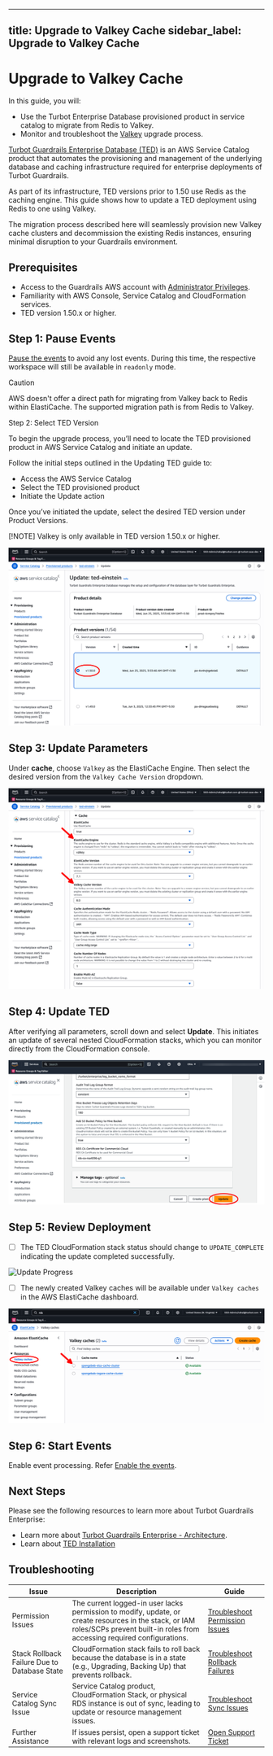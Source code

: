 ---

title: Upgrade to Valkey Cache
sidebar_label: Upgrade to Valkey Cache
--------------------------------------

# Upgrade to Valkey Cache

In this guide, you will:

- Use the Turbot Enterprise Database provisioned product in service catalog to migrate from Redis to Valkey.
- Monitor and troubleshoot the [Valkey](https://aws.amazon.com/elasticache/what-is-valkey/) upgrade process.

[Turbot Guardrails Enterprise Database (TED)](/guardrails/docs/reference/glossary#turbot-guardrails-enterprise-database-ted) is an AWS Service Catalog product that automates the provisioning and management of the underlying database and caching infrastructure required for enterprise deployments of Turbot Guardrails.

As part of its infrastructure, TED versions prior to 1.50 use Redis as the caching engine. This guide shows how to update a TED deployment using Redis to one using Valkey.

The migration process described here will seamlessly provision new Valkey cache clusters and decommission the existing Redis instances, ensuring minimal disruption to your Guardrails environment.

## Prerequisites

- Access to the Guardrails AWS account with [Administrator Privileges](/guardrails/docs/enterprise/FAQ/admin-permissions).
- Familiarity with AWS Console, Service Catalog and CloudFormation services.
- TED version 1.50.x or higher.

## Step 1: Pause Events

[Pause the events](/guardrails/docs/guides/hosting-guardrails/troubleshooting/pause-events#pause-event-processing) to avoid any lost events. During this time, the respective workspace will still be available in `readonly` mode.

>[!CAUTION]
> AWS doesn't offer a direct path for migrating from Valkey back to Redis within ElastiCache. The supported migration path is from Redis to Valkey.

Step 2: Select TED Version

To begin the upgrade process, you’ll need to locate the TED provisioned product in AWS Service Catalog and initiate an update.

Follow the initial steps outlined in the Updating TED guide to:
- Access the AWS Service Catalog
- Select the TED provisioned product
- Initiate the Update action

Once you’ve initiated the update, select the desired TED version under Product Versions.

[!NOTE]
Valkey is only available in TED version 1.50.x or higher.

![Select TED Version](./service-catalog-select-ted-version.png)

## Step 3: Update Parameters

Under **cache**, choose `Valkey` as the ElastiCache Engine. Then select the desired version from the `Valkey Cache Version` dropdown.

![Valkey Parameters Update](./service-catalog-ted-update-parameters.png)

## Step 4: Update TED

After verifying all parameters, scroll down and select **Update**. This initiates an update of several nested CloudFormation stacks, which you can monitor directly from the CloudFormation console.

![Select Update](./service-catalog-ted-update-action.png)

## Step 5: Review Deployment

- [ ] The TED CloudFormation stack status should change to `UPDATE_COMPLETE` indicating the update completed successfully.

![Update Progress ](./cfn-ted-update-progress.png)

- [ ] The newly created Valkey caches will be available under `Valkey caches` in the AWS ElastiCache dashboard.

![Verify Cache](./aws-valkey-cache-complete.png)

## Step 6: Start Events

Enable event processing. Refer [Enable the events](/guardrails/docs/guides/hosting-guardrails/troubleshooting/pause-events#enable-event-processing).

## Next Steps

Please see the following resources to learn more about Turbot Guardrails Enterprise:

* Learn more about [Turbot Guardrails Enterprise - Architecture](/guardrails/docs/enterprise/architecture).
* Learn about [TED Installation](/guardrails/docs/enterprise/installation/ted-installation)

## Troubleshooting

| Issue                                        | Description                                                                                                                                                                       | Guide                                                                                                                                    |
| -------------------------------------------- | --------------------------------------------------------------------------------------------------------------------------------------------------------------------------------- | ---------------------------------------------------------------------------------------------------------------------------------------- |
| Permission Issues                            | The current logged-in user lacks permission to modify, update, or create resources in the stack, or IAM roles/SCPs prevent built-in roles from accessing required configurations. | [Troubleshoot Permission Issues](/guardrails/docs/enterprise/FAQ/admin-permissions#aws-permissions-for-turbot-guardrails-administrators) |
| Stack Rollback Failure Due to Database State | CloudFormation stack fails to roll back because the database is in a state (e.g., Upgrading, Backing Up) that prevents rollback.                                                  | [Troubleshoot Rollback Failures](guides/hosting-guardrails/troubleshooting/database-instance-not-in-available-state)                     |
| Service Catalog Sync Issue                   | Service Catalog product, CloudFormation Stack, or physical RDS instance is out of sync, leading to update or resource management issues.                                          | [Troubleshoot Sync Issues](guides/hosting-guardrails/troubleshooting/service-catalog-out-of-sync)                                        |
| Further Assistance                           | If issues persist, open a support ticket with relevant logs and screenshots.                                                                                                      | [Open Support Ticket](https://support.turbot.com)                                                                                        |
